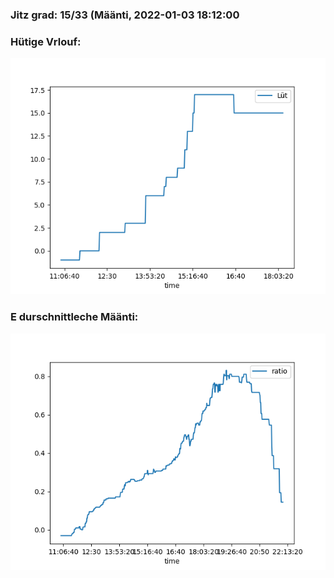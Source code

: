 ### Jitz grad: 15/33 (Määnti, 2022-01-03 18:12:00

### Hütige Vrlouf:
![Graph](Today.png)

### E durschnittleche Määnti:
![Graph](Määnti.png)